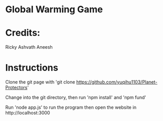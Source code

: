 # Global Warming Game

# Credits:
Ricky
Ashvath
Aneesh

# Instructions

Clone the git page with 'git clone https://github.com/yuqihu1103/Planet-Protectors'

Change into the git directory, then run 'npm install' and 'npm fund'

Run 'node app.js' to run the program then open the website in http://localhost:3000
